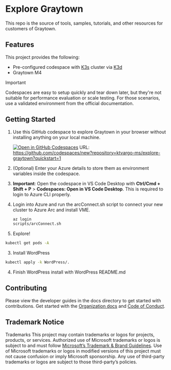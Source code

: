 # Explore Graytown

This repo is the source of tools, samples, tutorials, and other resources for customers of Graytown.

## Features

This project provides the following:

* Pre-configured codespace with [K3s](https://k3s.io/) cluster via [K3d](https://k3d.io/)
* Graytown M4

> [!IMPORTANT]
> Codespaces are easy to setup quickly and tear down later, but they're not suitable for performance evaluation or scale testing. For those scenarios, use a validated environment from the official documentation.
>


## Getting Started

1. Use this GitHub codespace to explore Graytown in your browser without installing anything on your local machine.

   [![Open in GitHub Codespaces](https://github.com/codespaces/badge.svg)](https://codespaces.new/ktvargo-ms/explore-graytown?quickstart=1)
URL: https://github.com/codespaces/new?repository=ktvargo-ms/explore-graytown?quickstart=1

1. (Optional) Enter your Azure details to store them as environment variables inside the codespace.

1. **Important**: Open the codespace in VS Code Desktop with **Ctrl/Cmd + Shift + P** > **Codespaces: Open in VS Code Desktop**. This is required to login to Azure CLI properly.

1. Login into Azure and run the arcConnect.sh script to connect your new cluster to Azure Arc and install VME.

   ```bash
   az login
   scripts/arcConnect.sh
   ```


2. Explore!
```bash
kubectl get pods -A
```

3. Install WordPress
```bash 
kubectl apply -k WordPress/.
```

4. Finish WordPress install with WordPress README.md

## Contributing

Please view the developer guides in the docs directory to get started with contributions. Get started with the [Organization docs](./docs/ORGANIZATION.md) and [Code of Conduct](CODE_OF_CONDUCT.md).

## Trademark Notice

Trademarks This project may contain trademarks or logos for projects, products, or services. Authorized use of Microsoft trademarks or logos is subject to and must follow [Microsoft’s Trademark & Brand Guidelines](https://www.microsoft.com/legal/intellectualproperty/trademarks/usage/general). Use of Microsoft trademarks or logos in modified versions of this project must not cause confusion or imply Microsoft sponsorship. Any use of third-party trademarks or logos are subject to those third-party’s policies.
